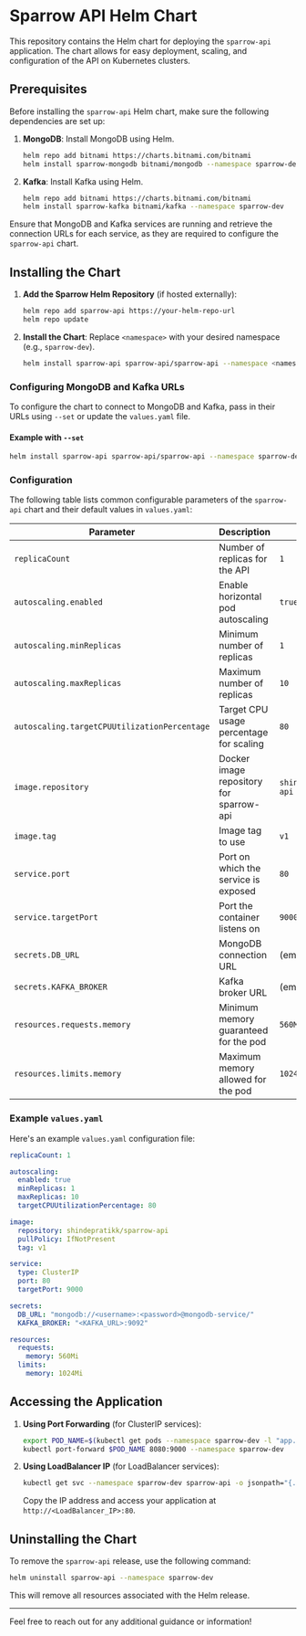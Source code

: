 
# Sparrow API Helm Chart

This repository contains the Helm chart for deploying the `sparrow-api` application. The chart allows for easy deployment, scaling, and configuration of the API on Kubernetes clusters.

## Prerequisites

Before installing the `sparrow-api` Helm chart, make sure the following dependencies are set up:

1. **MongoDB**: Install MongoDB using Helm.
   ```bash
   helm repo add bitnami https://charts.bitnami.com/bitnami
   helm install sparrow-mongodb bitnami/mongodb --namespace sparrow-dev
   ```

2. **Kafka**: Install Kafka using Helm.
   ```bash
   helm repo add bitnami https://charts.bitnami.com/bitnami
   helm install sparrow-kafka bitnami/kafka --namespace sparrow-dev
   ```

Ensure that MongoDB and Kafka services are running and retrieve the connection URLs for each service, as they are required to configure the `sparrow-api` chart.

## Installing the Chart

1. **Add the Sparrow Helm Repository** (if hosted externally):
   ```bash
   helm repo add sparrow-api https://your-helm-repo-url
   helm repo update
   ```

2. **Install the Chart**:
   Replace `<namespace>` with your desired namespace (e.g., `sparrow-dev`).

   ```bash
   helm install sparrow-api sparrow-api/sparrow-api --namespace <namespace>
   ```

### Configuring MongoDB and Kafka URLs

To configure the chart to connect to MongoDB and Kafka, pass in their URLs using `--set` or update the `values.yaml` file.

#### Example with `--set`
```bash
helm install sparrow-api sparrow-api/sparrow-api --namespace sparrow-dev   --set secrets.DB_URL="mongodb://username:password@sparrow-mongodb.sparrow-dev.svc.cluster.local/"   --set secrets.KAFKA_BROKER="my-kafka-0.my-kafka-headless.sparrow-dev.svc.cluster.local:9092"
```

### Configuration

The following table lists common configurable parameters of the `sparrow-api` chart and their default values in `values.yaml`:

| Parameter                             | Description                                          | Default                     |
|---------------------------------------|------------------------------------------------------|-----------------------------|
| `replicaCount`                        | Number of replicas for the API                       | `1`                         |
| `autoscaling.enabled`                 | Enable horizontal pod autoscaling                    | `true`                      |
| `autoscaling.minReplicas`             | Minimum number of replicas                           | `1`                         |
| `autoscaling.maxReplicas`             | Maximum number of replicas                           | `10`                        |
| `autoscaling.targetCPUUtilizationPercentage` | Target CPU usage percentage for scaling       | `80`                        |
| `image.repository`                    | Docker image repository for sparrow-api              | `shindepratikk/sparrow-api` |
| `image.tag`                           | Image tag to use                                     | `v1`                        |
| `service.port`                        | Port on which the service is exposed                 | `80`                        |
| `service.targetPort`                  | Port the container listens on                        | `9000`                      |
| `secrets.DB_URL`                      | MongoDB connection URL                               | (empty)                     |
| `secrets.KAFKA_BROKER`                | Kafka broker URL                                     | (empty)                     |
| `resources.requests.memory`           | Minimum memory guaranteed for the pod                | `560Mi`                     |
| `resources.limits.memory`             | Maximum memory allowed for the pod                   | `1024Mi`                    |

### Example `values.yaml`

Here's an example `values.yaml` configuration file:

```yaml
replicaCount: 1

autoscaling:
  enabled: true
  minReplicas: 1
  maxReplicas: 10
  targetCPUUtilizationPercentage: 80

image:
  repository: shindepratikk/sparrow-api
  pullPolicy: IfNotPresent
  tag: v1

service:
  type: ClusterIP
  port: 80
  targetPort: 9000

secrets:
  DB_URL: "mongodb://<username>:<password>@mongodb-service/"
  KAFKA_BROKER: "<KAFKA_URL>:9092"

resources:
  requests:
    memory: 560Mi
  limits:
    memory: 1024Mi
```

## Accessing the Application

1. **Using Port Forwarding** (for ClusterIP services):

   ```bash
   export POD_NAME=$(kubectl get pods --namespace sparrow-dev -l "app.kubernetes.io/name=sparrow-api" -o jsonpath="{.items[0].metadata.name}")
   kubectl port-forward $POD_NAME 8080:9000 --namespace sparrow-dev
   ```

2. **Using LoadBalancer IP** (for LoadBalancer services):

   ```bash
   kubectl get svc --namespace sparrow-dev sparrow-api -o jsonpath="{.status.loadBalancer.ingress[0].ip}"
   ```

   Copy the IP address and access your application at `http://<LoadBalancer_IP>:80`.


## Uninstalling the Chart

To remove the `sparrow-api` release, use the following command:

```bash
helm uninstall sparrow-api --namespace sparrow-dev
```

This will remove all resources associated with the Helm release.

---

Feel free to reach out for any additional guidance or information!